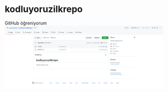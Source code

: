 # kodluyoruzilkrepo
GitHub öğreniyorum
![Uygulama Ekran Görüntüsü](https://github.com/sevgi-demir/kodluyoruzilkrepo/blob/main/git.PNG?raw=true)
